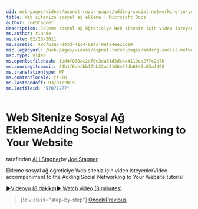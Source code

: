 ```yaml
---
uid: web-pages/videos/aspnet-razor-pages/adding-social-networking-to-your-website
title: Web sitenize sosyal ağ ekleme | Microsoft Docs
author: JoeStagner
description: Ekleme sosyal ağ öğreticiye Web siteniz için video isteyenler
ms.author: riande
ms.date: 02/25/2011
ms.assetid: 48df63a2-d43d-41c4-8143-9ef24ee22de9
msc.legacyurl: /web-pages/videos/aspnet-razor-pages/adding-social-networking-to-your-website
msc.type: video
ms.openlocfilehash: 1bd4f078ac2df6e3ea51d5dc4a4119ca277c2b7b
ms.sourcegitcommit: 24b1f6decbb17bb22a45166e5fdb0845c65af498
ms.translationtype: MT
ms.contentlocale: tr-TR
ms.lasthandoff: 03/01/2019
ms.locfileid: "57071277"
---
```

<a name="adding-social-networking-to-your-website"></a><span data-ttu-id="7756a-103">Web Sitenize Sosyal Ağ Ekleme</span><span class="sxs-lookup"><span data-stu-id="7756a-103">Adding Social Networking to Your Website</span></span>
====================
<span data-ttu-id="7756a-104">tarafından [ALi Stagner](https://github.com/JoeStagner)</span><span class="sxs-lookup"><span data-stu-id="7756a-104">by [Joe Stagner](https://github.com/JoeStagner)</span></span>

<span data-ttu-id="7756a-105">Ekleme sosyal ağ öğreticiye Web siteniz için video isteyenler</span><span class="sxs-lookup"><span data-stu-id="7756a-105">Video accompaniment to the Adding Social Networking to Your Website tutorial</span></span>

[<span data-ttu-id="7756a-106">&#9654;Videoyu (8 dakika)</span><span class="sxs-lookup"><span data-stu-id="7756a-106">&#9654; Watch video (8 minutes)</span></span>](https://channel9.msdn.com/Blogs/ASP-NET-Site-Videos/adding-social-networking-to-your-website)

> [!div class="step-by-step"]
> [<span data-ttu-id="7756a-107">Önceki</span><span class="sxs-lookup"><span data-stu-id="7756a-107">Previous</span></span>](adding-search-to-your-web-site.md)
